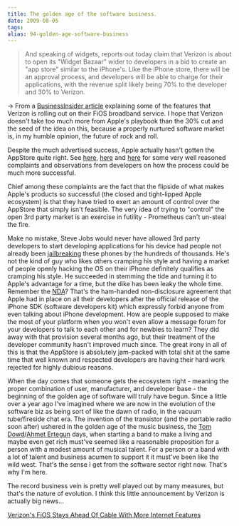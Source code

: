 ```yaml
---
title: The golden age of the software business.
date: 2009-08-05
tags: 
alias: 94-golden-age-software-business
---
```

> And speaking of widgets, reports out today claim that Verizon is about to open its "Widget Bazaar" wider to developers in a bid to create an "app store" similar to the iPhone's. Like the iPhone store, there will be an approval process, and developers will be able to charge for their applications, with the revenue split likely being 70% to the developer and 30% to Verizon.

-> From a [BusinessInsider article](http://feedproxy.google.com/~r/typepad/alleyinsider/silicon_alley_insider/~3/n2q4d4vQkns/fios-20-verizon-embraces-the-internet-to-push-its-tv-service-2009-8) explaining some of the features that Verizon is rolling out on their FiOS broadband service. I hope that Verizon doesn't take too much more from Apple's playbook than the 30% cut and the seed of the idea on this, because a properly nurtured software market is, in my humble opinion, the future of rock and roll.

Despite the much advertised success, Apple actually hasn't gotten the AppStore quite right. See [here](http://www.polarbearfarm.com/blog/?p=124), [here](http://rc3.org/2009/08/01/apple-vs-my-preconceived-notions/) and [here](http://dashes.com/anil/2009/07/apple-secrecy-does-not-scale.html) for some very well reasoned complaints and observations from developers on how the process could be much more successful. 

Chief among these complaints are the fact that the flipside of what makes Apple's products so successful (the closed and tight-lipped Apple ecosystem) is that they have tried to exert an amount of control over the AppStore that simply isn't feasible. The very idea of trying to "control" the open 3rd party market is an exercise in futility - Prometheus can't un-steal the fire. 

Make no mistake, Steve Jobs would never have allowed 3rd party developers to start developing applications for his device had people not already been [jailbreaking](http://www.tuaw.com/2007/08/08/iphone-hacking-101-jailbreaking/) these phones by the hundreds of thousands. He's not the kind of guy who likes others cramping his style and having a market of people openly hacking the OS on their iPhone definitely qualifies as cramping his style. He succeeded in stemming the tide and turning it to Apple's advantage for a time, but the dike has been leaky the whole time. Remember the [NDA](http://blogs.oreilly.com/iphone/2008/07/ing-nda.html)? That's the ham-handed non-disclosure agreement that Apple had in place on all their developers after the official release of the iPhone SDK (software developers kit) which expressly forbid anyone from even talking about iPhone development. How are people supposed to make the most of your platform when you won't even allow a message forum for your developers to talk to each other and for newbies to learn? They did away with that provision several months ago, but their treatment of the developer community hasn't improved much since. The great irony in all of this is that the AppStore is absolutely jam-packed with total shit at the same time that well known and respected developers are having their hard work rejected for highly dubious reasons.

When the day comes that someone gets the ecosystem right - meaning the proper combination of user, manufacturer, and developer base - the beginning of the golden age of software will truly have begun. Since a little over a year ago I've imagined where we are now in the evolution of the software biz as being sort of like the dawn of radio, in the vacuum tube/fireside chat era. The invention of the transistor (and the portable radio soon after) ushered in the golden age of the music business, the [Tom Dowd](http://en.wikipedia.org/wiki/Tom_Dowd)/[Ahmet Ertegun](http://en.wikipedia.org/wiki/Ahmet_Ertegun) days, when starting a band to make a living and maybe even get rich must've seemed like a reasonable proposition for a person with a modest amount of musical talent. For a person or a band with a lot of talent and business acumen to support it it must've been like the wild west. That's the sense I get from the software sector right now. That's why I'm here.

The record business vein is pretty well played out by many measures, but that's the nature of evolution. I think this little announcement by Verizon is actually big news...




[Verizon's FiOS Stays Ahead Of Cable With More Internet Features](http://feedproxy.google.com/~r/typepad/alleyinsider/silicon_alley_insider/~3/n2q4d4vQkns/fios-20-verizon-embraces-the-internet-to-push-its-tv-service-2009-8)

